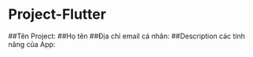 # Project-Flutter
##Tên Project:
##Họ tên
##Địa chỉ email cá nhân:
##Description các tính năng của App:
